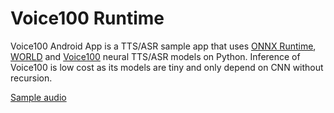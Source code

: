 # Voice100 Runtime

Voice100 Android App is a TTS/ASR sample app that uses
[ONNX Runtime](https://github.com/microsoft/onnxruntime/),
[WORLD](https://github.com/mmorise/World)
and [Voice100](https://github.com/kaiidams/voice100) neural TTS/ASR models
on Python.
Inference of Voice100 is low cost as its models are tiny and only depend
on CNN without recursion.

[Sample audio](sample.wav)